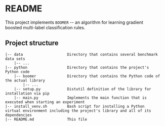 # README

This project implements `BOOMER` -- an algorithm for learning gradient boosted multi-label classification rules.

## Project structure

```
|-- data					Directory that contains several benchmark data sets
    |-- ...
|-- python					Directory that contains the project's Python code
    |-- boomer             	Directory that contains the Python code of the actual library
        |-- ...
    |-- setup.py			Distutil definition of the library for installation via pip
	|-- main.py				Implements the main function that is executed when starting an experiment
|-- install_venv.sh			Bash script for installing a Python virtual environment including the project's library and all of its dependencies
|-- README.md				This file
```
